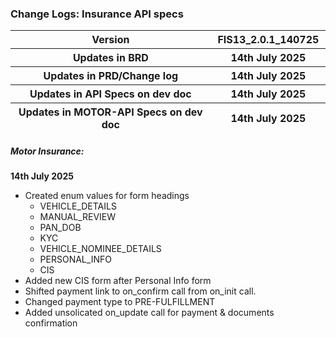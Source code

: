 ### Change Logs: Insurance API specs

<table>
<colgroup>
<col style="width: 63%" />
<col style="width: 36%" />
</colgroup>
<thead>
<tr class="header">
<th>Version</th>
<th>FIS13_2.0.1_140725</th>
</tr>
<tr class="odd">
<th>Updates in BRD</th>
<th>14th July 2025</th>
</tr>
<tr class="header">
<th>Updates in PRD/Change log</th>
<th>14th July 2025</th>
</tr>
<tr class="odd">
<th>Updates in API Specs on dev doc</th>
<th>14th July 2025</th>
</tr>
<tr class="odd">
<th>Updates in MOTOR-API Specs on dev doc</th>
<th>14th July 2025</th>
</tr>
</thead>
<tbody>
</tbody>
</table>

##### Motor Insurance:

****14th July 2025****

- Created enum values for form headings
  - VEHICLE_DETAILS
  - MANUAL_REVIEW
  - PAN_DOB
  - KYC
  - VEHICLE_NOMINEE_DETAILS
  - PERSONAL_INFO
  - CIS
- Added new CIS form after Personal Info form
- Shifted payment link to on_confirm call from on_init call.
- Changed payment type to PRE-FULFILLMENT
- Added unsolicated on_update call for payment & documents confirmation
